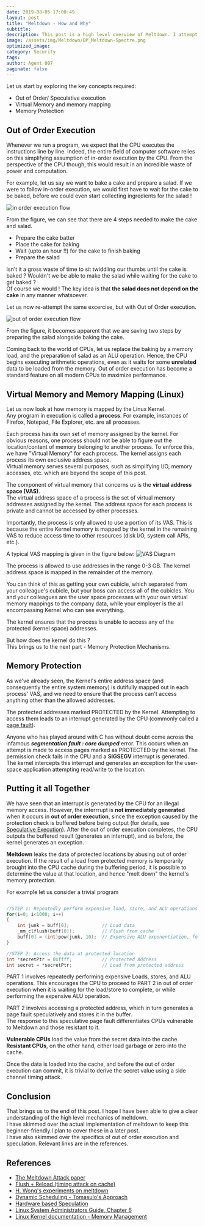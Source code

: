 ```yaml
---
date: 2019-08-05 17:00:49
layout: post
title: "Meltdown - How and Why"
subtitle: 
description: This post is a high level overview of Meltdown. I attempt to explain the nuts and bolts of meltdown without diving into too much technical detail. Only a minimal knowledge of computers is required.
image: /assets/img/Meltdown/BP_Meltdown-Spectre.png
optimized_image:
category: Security
tags:
author: Agent 007
paginate: false
---
```


Let us start by exploring the key concepts required:
- Out of Order/ Speculative execution
- Virtual Memory and memory mapping
- Memory Protection


## Out of Order Execution
Whenever we run a program, we expect that the CPU executes the instructions line by line. Indeed, the entire field of computer software relies on this simplifying assumption of in-order execution by the CPU. From the perspective of the CPU though, this would result in an incredible waste of power and computation.

For example, let us say we want to bake a cake and prepare a salad. If we were to follow in-order execution, we would first have to wait for the cake to be baked, before we could even start collecting ingredients for the salad !

![in order execution flow](/assets/img/Meltdown/In_order_cropped.png "Fig 1. In-Order Execution")

From the figure, we can see that there are 4 steps needed to make the cake and salad.
- Prepare the cake batter
- Place the cake for baking
- Wait (upto an hour !!) for the cake to finish baking
- Prepare the salad

Isn't it a gross waste of time to sit twiddling our thumbs until the cake is baked ?
Wouldn't we be able to make the salad while waiting for the cake to get baked ?<br>
Of course we would ! The key idea is that **the salad does not depend on the cake** in any manner whatsoever.

Let us now re-attempt the same excercise, but with Out of Order execution.

![out of order execution flow](/assets/img/Meltdown/out_order.png "Fig 2. Out-of-Order Execution")


From the figure, it becomes apparent that we are saving two steps by preparing the salad alongside baking the cake.

Coming back to the world of CPUs, let us replace the baking by a memory load, and the preparation of salad
as an ALU operation. Hence, the CPU begins executing arithmetic operations, even as it waits for some **unrelated** data to be loaded from the memory.
Out of order execution has become a standard feature on all modern CPUs to maximize performance.

## Virtual Memory and Memory Mapping (Linux)

Let us now look at how memory is mapped by the Linux Kernel.<br>
Any program in execution is called a **process**.
For example, instances of Firefox, Notepad, File Explorer, etc. are all processes.

Each process has its own set of memory assigned by the kernel. For obvious reasons, one process should not be able to figure out
the location/content of memory belonging to another process. 
To enforce this, we have "Virtual Memory" for each process. The kernel
assigns each process its own exclusive address space.<br>
Virtual memory serves several purposes, such as simplifying I/O, memory accesses, etc. which are beyond the scope of this post.

The component of virtual memory that concerns us is the **virtual address space (VAS)**.<br>
The virtual address space of a process is the set of virtual memory addresses assigned by the kernel.
The address space for each process is private and cannot be accessed by other processes.

Importantly, the process is only allowed to use a portion of its VAS. This is because the entire Kernel memory is mapped by the kernel in the remaining VAS to reduce access time to other resources (disk I/O, system call APIs, etc.).

A typical VAS mapping is given in the figure below:
![VAS Diagram](/assets/img/Meltdown/VAS.jpg "Fig 3. Typical Virtual Address Space of a process in Linux")

The process is allowed to use addresses in the range 0-3 GB. The kernel address space is mapped in the remainder of the memory.

You can think of this as getting your own cubicle, which separated from your colleague's cubicle, but your
boss can access all of the cubicles.
You and your colleagues are the user space processes with your own virtual memory mappings to the company
data, while your employer is the all encompassing Kernel who can see everything.

The kernel ensures that the process is unable to access any of the protected (kernel space) addresses.

 But how does the kernel do this ?<br>
This brings us to the next part - Memory Protection Mechanisms.

## Memory Protection

As we've already seen, the Kernel's entire address space (and consequently the entire system memory) is dutifully mapped out in each process' VAS, and we need to ensure that the process can't access anything other than the allowed addresses.

The protected addresses marked PROTECTED by the Kernel. Attempting to access them leads to an interrupt generated by the CPU (commonly called a [page fault](https://en.wikipedia.org/wiki/Page_fault)).  

Anyone who has played around with C has without doubt come across the infamous ***segmentation fault : core dumped*** error. This occurs when an attempt is made to access pages marked as PROTECTED by the kernel. The permission check fails in the CPU and a **SIGSEGV** interrupt is generated. The kernel intercepts this interrupt and generates an exception for the user-space application attempting read/write to the location.

## Putting it all Together

We have seen that an interrupt is generated by the CPU for an illegal memory access. However, the interrrupt is
**not immediately generated** when it occurs in **out of order execution**, since the exception caused by the protection check
is buffered before being output (for details, see [Speculative Execution](https://www.youtube.com/watch?v=KD8ZiHpbqkk)).
After the out of order execution completes, the CPU outputs the buffered result (generates an interrupt),
and as before, the kernel generates an exception.

 **Meltdown** leaks the data of protected locations by abusing out of order execution. If the result of a load from protected memory is temporarily brought into the CPU cache during the buffering period, it is possible to determine the value at that location, and hence "melt down" the kernel's memory protection.

 For example let us consider a trivial program

 ```c

 //STEP 1: Repeatedly perform expensive load, store, and ALU operations
 for(i=0; i<1000; i++)
 {
     int junk = buff[0];            // Load data
     _mm_clflush(buff[0]);          // Flush from cache
     buff[0] = (int)pow(junk, 10);  // Expensive ALU exponentiation, followed by store operation
 }
 
 //STEP 2: Access the data at protected location
 int *secretPtr = 0xffff;           // Protected Address
 int secret = *secretPtr;           // Load from protected address

 ```

PART 1 involves repeatedly performing expensive Loads, stores, and ALU operations. This encourages the CPU to proceed to PART 2 in out of order execution when it is waiting for the load/store to complete, or while performing the expensive ALU operation.

PART 2 involves accessing a protected address, which in turn generates a page fault speculatively and stores it in the buffer.<br>
The response to this speculative page fault differentiates CPUs vulnerable to Meltdown and those resistant to it.

**Vulnerable CPUs** load the value from the secret data into the cache.  
**Resistant CPUs**, on the other hand, either load garbage or zero into the cache.

Once the data is loaded into the cache, and before the out of order execution can commit, it is trivial to derive the secret value using a side channel timing attack.

## Conclusion

That brings us to the end of this post. I hope I have been able to give a clear understanding of
the high level mechanics of meltdown.<br>
I have skimmed over the actual implementation of meltdown to keep this beginner-friendly.I plan to cover these in a later post.<br>
I have also skimmed over the specifics of out of order execution and speculation. Relevant links are in the references.

## References

- [The Meltdown Attack paper](https://meltdownattack.com/meltdown.pdf)
- [Flush + Reload (timing attack on cache)](https://eprint.iacr.org/2013/448.pdf)
- [H. Wong's experiments on meltdown](http://blog.stuffedcow.net/2018/05/meltdown-microarchitecture/)
- [Dynamic Scheduling - Tomasulo's Approach](https://www.cc.gatech.edu/~milos/Teaching/CS6290F07/4_Tomasulo.pdf)
- [Hardware based Speculation](https://www.eecs.yorku.ca/course_archive/2006-07/F/4201/ILP4_Spec.pdf)
- [Linux System Administrators Guide, Chapter 6](https://www.tldp.org/LDP/sag/html/memory-management.html)
- [Linux Kernel documentation - Memory Management](https://www.kernel.org/doc/html/latest/admin-guide/mm/index.html)

